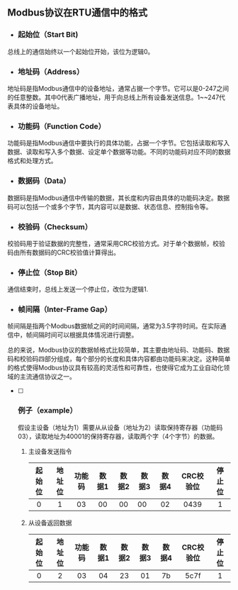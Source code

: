 ## Modbus协议在RTU通信中的格式

- ### 起始位（Start Bit)

 总线上的通信始终以一个起始位开始，该位为逻辑0。

- ### 地址码（Address）

地址码是指Modbus通信中的设备地址，通常占据一个字节。它可以是0-247之间的任意整数。其中0代表广播地址，用于向总线上所有设备发送信息。1~~247代表具体的设备地址。

- ### 功能码（Function Code）

功能码是指Modbus通信中要执行的具体功能，占据一个字节。它包括读取和写入数据、读取和写入多个数据、设定单个数据等功能。不同的功能码对应不同的数据格式和处理方式。

- ### 数据码（Data）

数据码是指Modbus通信中传输的数据，其长度和内容由具体的功能码决定。数据码可以包括一个或多个字节，其内容可以是数据、状态信息、控制指令等。

- ### 校验码（Checksum）

校验码用于验证数据的完整性，通常采用CRC校验方式。对于单个数据帧，校验码由所有数据码的CRC校验值计算得出。

- ### 停止位（Stop Bit）

通信结束时，总线上发送一个停止位，改位为逻辑1.

- ### 帧间隔（Inter-Frame Gap）

帧间隔是指两个Modbus数据帧之间的时间间隔，通常为3.5字符时间。在实际通信中，帧间隔时间可以根据具体情况进行调整。

总的来说，Modbus协议的数据帧格式比较简单，其主要由地址码、功能码、数据码和校验码四部分组成，每个部分的长度和具体内容都由功能码来决定。这种简单的格式使得Modbus协议具有较高的灵活性和可靠性，也使得它成为工业自动化领域的主流通信协议之一。



- [ ] ### 例子（example）

  假设主设备（地址为1）需要从从设备（地址为2）读取保持寄存器（功能码03），读取地址为40001的保持寄存器，读取两个字（4个字节）的数据。

  1. 主设备发送指令

     | 起始位 | 地址位 | 功能码 | 数据1 | 数据2 | 数据3 | 数据4 | CRC校验位 | 停止位 |
     | :----: | :----: | :----: | :---: | :---: | ----- | :---: | :-------: | :----: |
     |   0    |   1    |   03   |  00   |  00   | 00    |  02   |   0439    |   1    |

  2. 从设备返回数据

     | 起始位 | 地址位 | 功能码 | 数据1 | 数据2 | 数据3 | 数据4 | CRC校验位 | 停止位 |
     | :----: | :----: | :----: | :---: | :---: | :---: | :---: | :-------: | :----: |
     |   0    |   2    |   03   |  04   |  23   |  01   |  7b   |   5c7f    |   1    |

